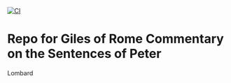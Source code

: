 [![CI](https://github.com/scta-texts/Gi9qrR/actions/workflows/validation.yml/badge.svg?branch=master)](https://github.com/scta-texts/Gi9qrR/actions/workflows/validation.yml)

# Repo for Giles of Rome Commentary on the Sentences of Peter 
Lombard
